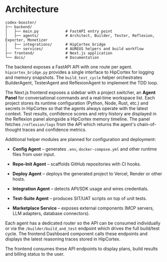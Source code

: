 # Architecture

```
codex-booster/
├── backend/
│   ├── main.py            # FastAPI entry point
│   ├── agents/            # Architect, Builder, Tester, Reflexion, Exporter, Monetizer
│   ├── integrations/      # HipCortex bridge
│   └── services/          # AUREUS helpers and build workflow
├── frontend/              # Next.js application
└── docs/                  # Documentation
```

The backend exposes a FastAPI API with one route per agent.  `hipcortex_bridge.py`
provides a single interface to HipCortex for logging and memory snapshots.  The
`build_test_cycle` helper orchestrates BuilderAgent, TesterAgent and
ReflexionAgent to implement the TDD loop.

The Next.js frontend exposes a sidebar with a project switcher, an **Agent
Panel** for conversational commands and a real‑time workspace list.  Each
project stores its runtime configuration (Python, Node, Rust, etc.) and secrets
in HipCortex so that the agents always operate with the latest context.  Test
results, confidence scores and retry history are displayed in the Reflexion
panel alongside a HipCortex memory timeline. The panel fetches `/reflexion/logs`
from the API which returns the agent's chain-of-thought traces and confidence
metrics.

Additional helper modules are planned for configuration and deployment:

- **Config Agent** – generates `.env`, `docker-compose.yml` and other runtime
  files from user input.
- **Repo‑Init Agent** – scaffolds GitHub repositories with CI hooks.
- **Deploy Agent** – deploys the generated project to Vercel, Render or other
  hosts.
- **Integration Agent** – detects API/SDK usage and wires credentials.
- **Test‑Suite Agent** – produces SIT/UAT scripts on top of unit tests.

- **Marketplace Service** – exposes external components (MCP servers, LLM adapters, database connectors).


Each agent has a dedicated router so the API can be consumed individually or
via the `/builder/build_and_test` endpoint which drives the full build/test
cycle. The frontend Dashboard component calls these endpoints and displays the
latest reasoning traces stored in HipCortex.

The frontend consumes these API endpoints to display plans, build results and
billing status to the user.
